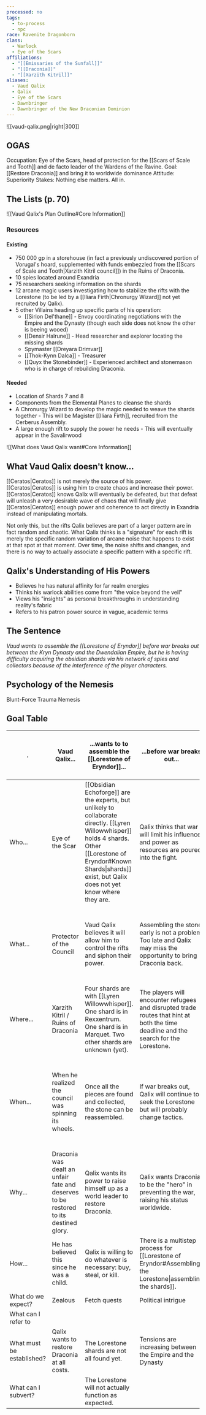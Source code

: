 ```yaml
---
processed: no
tags:
  - to-process
  - npc
race: Ravenite Dragonborn
class:
  - Warlock
  - Eye of the Scars
affiliations:
  - "[[Emissaries of the Sunfall]]"
  - "[[Draconia]]"
  - "[[Xarzith Kitril]]"
aliases:
  - Vaud Qalix
  - Qalix
  - Eye of the Scars
  - Dawnbringer
  - Dawnbringer of the New Draconian Dominion
---
```

![[vaud-qalix.png|right|300]]
## OGAS
Occupation: Eye of the Scars, head of protection for the [[Scars of Scale and Tooth]] and de facto leader of the Wardens of the Ravine.
Goal: [[Restore Draconia]] and bring it to worldwide dominance
Attitude: Superiority
Stakes: Nothing else matters. All in.

## The Lists (p. 70)

![[Vaud Qalix's Plan Outline#Core Information]]

### Resources
#### Existing
- 750 000 gp in a storehouse (in fact a previously undiscovered portion of Vorugal's hoard, supplemented with funds embezzled from the [[Scars of Scale and Tooth|Xarzith Kitril council]]) in the Ruins of Draconia.
- 10 spies located around Exandria
- 75 researchers seeking information on the shards
- 12 arcane magic users investigating how to stabilize the rifts with the Lorestone (to be led by a [[Iliara Firth|Chronurgy Wizard]] not yet recruited by Qalix).
- 5 other Villains heading up specific parts of his operation:
	- [[Sirion Del'thane]] - Envoy coordinating negotiations with the Empire and the Dynasty (though each side does not know the other is beeing wooed)
	- [[Densir Halrune]] - Head researcher and explorer locating the missing shards
	- Spymaster [[Dreyara Drimvar]]
	- [[Thok-Kynn Dalca]] - Treasurer
	- [[Quyx the Stonebinder]] - Experienced architect and stonemason who is in charge of rebuilding Draconia.
#### Needed
- Location of Shards 7 and 8
- Components from the Elemental Planes to cleanse the shards
- A Chronurgy Wizard to develop the magic needed to weave the shards together - This will be Magister [[Iliara Firth]], recruited from the Cerberus Assembly.
- A large enough rift to supply the power he needs - This will eventually appear in the Savalirwood


![[What does Vaud Qalix want#Core Information]]

## What Vaud Qalix doesn't know...
[[Ceratos|Ceratos]] is not merely the source of his power. [[Ceratos|Ceratos]] is using him to create chaos and increase their power. [[Ceratos|Ceratos]] knows Qalix will eventually be defeated, but that defeat will unleash a very desirable wave of chaos that will finally give [[Ceratos|Ceratos]] enough power and coherence to act directly in Exandria instead of manipulating mortals.

Not only this, but the rifts Qalix believes are part of a larger pattern are in fact random and chaotic. What Qalix thinks is a "signature" for each rift is merely the specific random variation of arcane noise that happens to exist at that spot at that moment. Over time, the noise shifts and changes, and there is no way to actually associate a specific pattern with a specific rift.

## Qalix's Understanding of His Powers
- Believes he has natural affinity for far realm energies
- Thinks his warlock abilities come from "the voice beyond the veil"
- Views his "insights" as personal breakthroughs in understanding reality's fabric
- Refers to his patron power source in vague, academic terms

## The Sentence
*Vaud wants to assemble the [[Lorestone of Eryndor]] before war breaks out between the Kryn Dynasty and the Dwendalian Empire, but he is having difficulty acquiring the obsidian shards via his network of spies and collectors because of the interference of the player characters.*

## Psychology of the Nemesis
Blunt-Force Trauma Nemesis

## Goal Table

| .                         | Vaud Qalix...                                                                        | ...wants to to assemble the [[Lorestone of Eryndor]]...                                                                                                                                                                      | ...before war breaks out...                                                                                                          | ...having difficulty acquiring the obsidian shards...                                               | ...via his network of spies and collectors...                                                                                                           | ...because of the interference of the player characters...                                                   |                                                                                                  |
| ------------------------- | ------------------------------------------------------------------------------------ | ---------------------------------------------------------------------------------------------------------------------------------------------------------------------------------------------------------------------------- | ------------------------------------------------------------------------------------------------------------------------------------ | --------------------------------------------------------------------------------------------------- | ------------------------------------------------------------------------------------------------------------------------------------------------------- | ------------------------------------------------------------------------------------------------------------ | ------------------------------------------------------------------------------------------------ |
| Who...                    | Eye of the Scar                                                                      | [[Obsidian Echoforge]] are the experts, but unlikely to collaborate directly. [[Lyren Willowwhisper]] holds 4 shards. Other [[Lorestone of Eryndor#Known Shards\|shards]] exist, but Qalix does not yet know where they are. | Qalix thinks that war will limit his influence and power as resources are poured into the fight.                                     | The Obsidian Echoforge is seeking these items as well and has centuries of research and experience. | Qalix has allied himself with both the Myriad and the Clasp as well as building his own private network of mercenaries and researchers.                 | The Players.                                                                                                 |                                                                                                  |
| What...                   | Protector of the Council                                                             | Vaud Qalix believes it will allow him to control the rifts and siphon their power.                                                                                                                                           | Assembling the stone early is not a problem. Too late and Qalix may miss the opportunity to bring Draconia back.                     | The [[01 The Prophecy                                                                               | prophecy]] is incomplete and has been misunderstood, so no one even knows how many more shards exist.                                                   | Qalix is diverting funds from the operation of Xarzith Kitril and selling contraband to fund his operations. | Collecting all of the shards or interfering with Qalix's plans will prevent him from succeeding. |
| Where...                  | Xarzith Kitril / Ruins of Draconia                                                   | Four shards are with [[Lyren Willowwhisper]]. One shard is in Rexxentrum. One shard is in Marquet. Two other shards are unknown (yet).                                                                                       | The players will encounter refugees and disrupted trade routes that hint at both the time deadline and the search for the Lorestone. | At least one shard is missing and no one (yet) knows the location.                                  | His HQ is in the Ruins of Draconia in a hidden structure thought destroyed.                                                                             | PCs are everywhere.                                                                                          |                                                                                                  |
| When...                   | When he realized the council was spinning its wheels.                                | Once all the pieces are found and collected, the stone can be reassembled.                                                                                                                                                   | If war breaks out, Qalix will continue to seek the Lorestone but will probably change tactics.                                       | This is an ongoing problem.                                                                         | Qalix will continue to build his network as long as he has not completed his goal. He gives empty promises of power to those who don't want just money. | PCs will begin accumulating information that will lead them to Qalix eventually.                             |                                                                                                  |
| Why...                    | Draconia was dealt an unfair fate and deserves to be restored to its destined glory. | Qalix wants its power to raise himself up as a world leader to restore Draconia.                                                                                                                                             | Qalix wants Draconia to be the "hero" in preventing the war, raising his status worldwide.                                           | The information to locate the shards is cryptic and fragmented.                                     | Qalix cannot do this alone and cannot trust honest people. The sycophants are the most reliable.                                                        | The PCs will have to decide which of the factions to support.                                                |                                                                                                  |
| How...                    | He has believed this since he was a child.                                           | Qalix is willing to do whatever is necessary: buy, steal, or kill.                                                                                                                                                           | There is a multistep process for [[Lorestone of Eryndor#Assembling the Lorestone\|assembling the shards]].                           | Without all of the information, Qalix is just chasing hints.                                        | The network of spies is building up his knowledge base.                                                                                                 | Finding the shards and then either assembling the stone or destroying them.                                  |                                                                                                  |
| What do we expect?        | Zealous                                                                              | Fetch quests                                                                                                                                                                                                                 | Political intrigue                                                                                                                   |                                                                                                     |                                                                                                                                                         |                                                                                                              |                                                                                                  |
| What can I refer to       |                                                                                      |                                                                                                                                                                                                                              |                                                                                                                                      |                                                                                                     |                                                                                                                                                         |                                                                                                              |                                                                                                  |
| What must be established? | Qalix wants to restore Draconia at all costs.                                        | The Lorestone shards are not all found yet.                                                                                                                                                                                  | Tensions are increasing between the Empire and the Dynasty                                                                           |                                                                                                     |                                                                                                                                                         |                                                                                                              |                                                                                                  |
| What can I subvert?       |                                                                                      | The Lorestone will not actually function as expected.                                                                                                                                                                        |                                                                                                                                      |                                                                                                     |                                                                                                                                                         |                                                                                                              |                                                                                                  |

